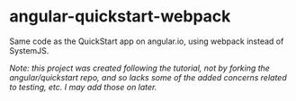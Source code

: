 # angular-quickstart-webpack
Same code as the QuickStart app on angular.io, using webpack instead of SystemJS. 

*Note: this project was created following the tutorial, not by forking the angular/quickstart repo, and so lacks some of the added concerns related to testing, etc. I may add those on later.*
